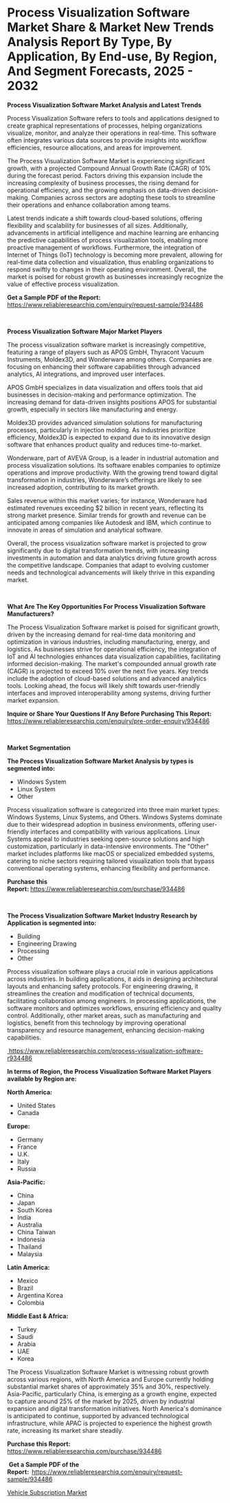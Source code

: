 <p><h1>Process Visualization Software Market Share & Market New Trends Analysis Report By Type, By Application, By End-use, By Region, And Segment Forecasts, 2025 - 2032</h1></p><p><strong>Process Visualization Software Market Analysis and Latest Trends</strong></p>
<p><p>Process Visualization Software refers to tools and applications designed to create graphical representations of processes, helping organizations visualize, monitor, and analyze their operations in real-time. This software often integrates various data sources to provide insights into workflow efficiencies, resource allocations, and areas for improvement.</p><p>The Process Visualization Software Market is experiencing significant growth, with a projected Compound Annual Growth Rate (CAGR) of 10% during the forecast period. Factors driving this expansion include the increasing complexity of business processes, the rising demand for operational efficiency, and the growing emphasis on data-driven decision-making. Companies across sectors are adopting these tools to streamline their operations and enhance collaboration among teams.</p><p>Latest trends indicate a shift towards cloud-based solutions, offering flexibility and scalability for businesses of all sizes. Additionally, advancements in artificial intelligence and machine learning are enhancing the predictive capabilities of process visualization tools, enabling more proactive management of workflows. Furthermore, the integration of Internet of Things (IoT) technology is becoming more prevalent, allowing for real-time data collection and visualization, thus enabling organizations to respond swiftly to changes in their operating environment. Overall, the market is poised for robust growth as businesses increasingly recognize the value of effective process visualization.</p></p>
<p><strong>Get a Sample PDF of the Report:&nbsp;</strong> <a href="https://www.reliableresearchiq.com/enquiry/request-sample/934486?utm_campaign=2302&utm_medium=2&utm_source=Github&utm_content=ia&utm_term=07032025&utm_id=process-visualization-software">https://www.reliableresearchiq.com/enquiry/request-sample/934486</a></p>
<p>&nbsp;</p>
<p><strong>Process Visualization Software Major Market Players</strong></p>
<p><p>The process visualization software market is increasingly competitive, featuring a range of players such as APOS GmbH, Thyracont Vacuum Instruments, Moldex3D, and Wonderware among others. Companies are focusing on enhancing their software capabilities through advanced analytics, AI integrations, and improved user interfaces.</p><p>APOS GmbH specializes in data visualization and offers tools that aid businesses in decision-making and performance optimization. The increasing demand for data-driven insights positions APOS for substantial growth, especially in sectors like manufacturing and energy.</p><p>Moldex3D provides advanced simulation solutions for manufacturing processes, particularly in injection molding. As industries prioritize efficiency, Moldex3D is expected to expand due to its innovative design software that enhances product quality and reduces time-to-market.</p><p>Wonderware, part of AVEVA Group, is a leader in industrial automation and process visualization solutions. Its software enables companies to optimize operations and improve productivity. With the growing trend toward digital transformation in industries, Wonderware’s offerings are likely to see increased adoption, contributing to its market growth.</p><p>Sales revenue within this market varies; for instance, Wonderware had estimated revenues exceeding $2 billion in recent years, reflecting its strong market presence. Similar trends for growth and revenue can be anticipated among companies like Autodesk and IBM, which continue to innovate in areas of simulation and analytical software.</p><p>Overall, the process visualization software market is projected to grow significantly due to digital transformation trends, with increasing investments in automation and data analytics driving future growth across the competitive landscape. Companies that adapt to evolving customer needs and technological advancements will likely thrive in this expanding market.</p></p>
<p>&nbsp;</p>
<p><strong>What Are The Key Opportunities For Process Visualization Software Manufacturers?</strong></p>
<p><p>The Process Visualization Software market is poised for significant growth, driven by the increasing demand for real-time data monitoring and optimization in various industries, including manufacturing, energy, and logistics. As businesses strive for operational efficiency, the integration of IoT and AI technologies enhances data visualization capabilities, facilitating informed decision-making. The market's compounded annual growth rate (CAGR) is projected to exceed 10% over the next five years. Key trends include the adoption of cloud-based solutions and advanced analytics tools. Looking ahead, the focus will likely shift towards user-friendly interfaces and improved interoperability among systems, driving further market expansion.</p></p>
<p><strong>Inquire or Share Your Questions If Any Before Purchasing This Report:</strong> <a href="https://www.reliableresearchiq.com/enquiry/pre-order-enquiry/934486?utm_campaign=2302&utm_medium=2&utm_source=Github&utm_content=ia&utm_term=07032025&utm_id=process-visualization-software">https://www.reliableresearchiq.com/enquiry/pre-order-enquiry/934486</a></p>
<p>&nbsp;</p>
<p><strong>Market Segmentation</strong></p>
<p><strong>The Process Visualization Software Market Analysis by types is segmented into:</strong></p>
<p><ul><li>Windows System</li><li>Linux System</li><li>Other</li></ul></p>
<p><p>Process visualization software is categorized into three main market types: Windows Systems, Linux Systems, and Others. Windows Systems dominate due to their widespread adoption in business environments, offering user-friendly interfaces and compatibility with various applications. Linux Systems appeal to industries seeking open-source solutions and high customization, particularly in data-intensive environments. The "Other" market includes platforms like macOS or specialized embedded systems, catering to niche sectors requiring tailored visualization tools that bypass conventional operating systems, enhancing flexibility and performance.</p></p>
<p><strong>Purchase this Report:&nbsp;</strong><a href="https://www.reliableresearchiq.com/purchase/934486?utm_campaign=2302&utm_medium=2&utm_source=Github&utm_content=ia&utm_term=07032025&utm_id=process-visualization-software">https://www.reliableresearchiq.com/purchase/934486</a></p>
<p>&nbsp;</p>
<p><strong>The Process Visualization Software Market Industry Research by Application is segmented into:</strong></p>
<p><ul><li>Building</li><li>Engineering Drawing</li><li>Processing</li><li>Other</li></ul></p>
<p><p>Process visualization software plays a crucial role in various applications across industries. In building applications, it aids in designing architectural layouts and enhancing safety protocols. For engineering drawing, it streamlines the creation and modification of technical documents, facilitating collaboration among engineers. In processing applications, the software monitors and optimizes workflows, ensuring efficiency and quality control. Additionally, other market areas, such as manufacturing and logistics, benefit from this technology by improving operational transparency and resource management, enhancing decision-making capabilities.</p></p>
<p><a href="https://www.reliableresearchiq.com/process-visualization-software-r934486?utm_campaign=2302&utm_medium=2&utm_source=Github&utm_content=ia&utm_term=07032025&utm_id=process-visualization-software">&nbsp;https://www.reliableresearchiq.com/process-visualization-software-r934486</a></p>
<p><strong>In terms of Region, the Process Visualization Software Market Players available by Region are:</strong></p>
<p>
    <p> <strong> North America: </strong>
        <ul>
            <li>United States</li>
            <li>Canada</li>
        </ul>
        </p> 
    <p> <strong> Europe: </strong>
        <ul>
            <li>Germany</li>
            <li>France</li>
            <li>U.K.</li>
            <li>Italy</li>
            <li>Russia</li>
        </ul>
        </p> 
    <p> <strong> Asia-Pacific: </strong>
        <ul>
            <li>China</li>
            <li>Japan</li>
            <li>South Korea</li>
            <li>India</li>
            <li>Australia</li>
            <li>China Taiwan</li>
            <li>Indonesia</li>
            <li>Thailand</li>
            <li>Malaysia</li>
        </ul>
        </p> 
    <p> <strong> Latin America: </strong>
        <ul>
            <li>Mexico</li>
            <li>Brazil</li>
            <li>Argentina Korea</li>
            <li>Colombia</li>
        </ul>
        </p> 
    <p> <strong> Middle East & Africa: </strong>
        <ul>
            <li>Turkey</li>
            <li>Saudi</li>
            <li>Arabia</li>
            <li>UAE</li>
            <li>Korea</li>
        </ul>
    </p>
    </p>
<p><p>The Process Visualization Software Market is witnessing robust growth across various regions, with North America and Europe currently holding substantial market shares of approximately 35% and 30%, respectively. Asia-Pacific, particularly China, is emerging as a growth engine, expected to capture around 25% of the market by 2025, driven by industrial expansion and digital transformation initiatives. North America's dominance is anticipated to continue, supported by advanced technological infrastructure, while APAC is projected to experience the highest growth rate, increasing its market share steadily.</p></p>
<p><strong>Purchase this Report: </strong><a href="https://www.reliableresearchiq.com/purchase/934486?utm_campaign=2302&utm_medium=2&utm_source=Github&utm_content=ia&utm_term=07032025&utm_id=process-visualization-software">https://www.reliableresearchiq.com/purchase/934486</a></p>
<p>&nbsp;<strong>Get a Sample PDF of the Report:&nbsp;&nbsp;</strong><a href="https://www.reliableresearchiq.com/enquiry/request-sample/934486?utm_campaign=2302&utm_medium=2&utm_source=Github&utm_content=ia&utm_term=07032025&utm_id=process-visualization-software">https://www.reliableresearchiq.com/enquiry/request-sample/934486</a></p>
<p><strong></strong></p>
<p><p><a href="https://github.com/FosterFahey91/Market-Research-Report-List-1/blob/main/vehicle-subscription-market.md?utm_campaign=2302&utm_medium=2&utm_source=Github&utm_content=ia&utm_term=07032025&utm_id=process-visualization-software">Vehicle Subscription Market</a></p></p>